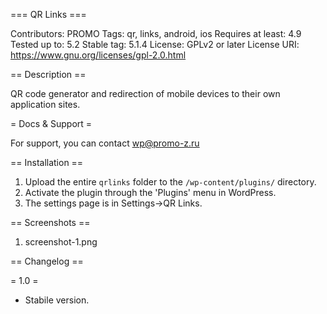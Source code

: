 === QR Links ===

Contributors: PROMO
Tags: qr, links, android, ios
Requires at least: 4.9
Tested up to: 5.2
Stable tag: 5.1.4
License: GPLv2 or later
License URI: https://www.gnu.org/licenses/gpl-2.0.html

== Description ==

QR code generator and redirection of mobile devices to their own application sites.

= Docs & Support =

For support, you can contact wp@promo-z.ru

== Installation ==

1. Upload the entire `qrlinks` folder to the `/wp-content/plugins/` directory.
2. Activate the plugin through the 'Plugins' menu in WordPress.
3. The settings page is in Settings->QR Links.

== Screenshots ==

1. screenshot-1.png

== Changelog ==

= 1.0 =

* Stabile version.
